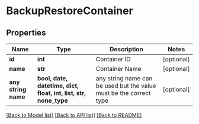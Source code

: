 # BackupRestoreContainer


## Properties
Name | Type | Description | Notes
------------ | ------------- | ------------- | -------------
**id** | **int** | Container ID | [optional] 
**name** | **str** | Container Name | [optional] 
**any string name** | **bool, date, datetime, dict, float, int, list, str, none_type** | any string name can be used but the value must be the correct type | [optional]

[[Back to Model list]](../README.md#documentation-for-models) [[Back to API list]](../README.md#documentation-for-api-endpoints) [[Back to README]](../README.md)


